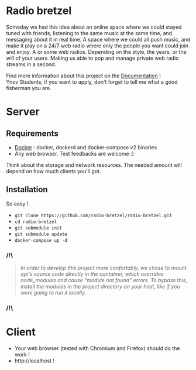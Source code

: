 # Radio bretzel
Someday we had this idea about an online space where we could stayed tuned with friends, listening to the same music at the same time, and messaging about it in real time. A space where we could all push music, and make it play on a 24/7 web radio where only the people you want could join and enjoy. A or some web radios. Depending on the style, the years, or the will of your users. Making us able to pop and manage private web radio streams in a second.

Find more information about this project on the [Documentation](https://github.com/radio-bretzel/radio-bretzel-doc) !<br>
Ynov Students, if you want to apply, don't forget to tell me what a good fisherman you are.

# Server
## Requirements
* [Docker](https://www.docker.com/ "Docker Official Website") : docker, dockerd and docker-compose v2 binaries
* Any web browser. Test feedbacks are welcome :)

Think about the storage and network resources. The needed amount will depend on how much clients you'll got.

## Installation

So easy !
* `git clone https://github.com/radio-bretzel/radio-bretzel.git`
* `cd radio-bretzel`
* `git submodule init`
* `git submodule update`
* `docker-compose up -d`


### /!\\
> _In order to develop this project more confortably, we chose to mount api's source code 
> directly in the container, which overrides node_modules and cause "module not found" errors. 
> To bypass this, install the modules in the project directory on your host, like if you were 
> going to run it locally._
### /!\\  

# Client

* Your web browser (tested with Chromium and Firefox) should do the work !
* http://localhost !
